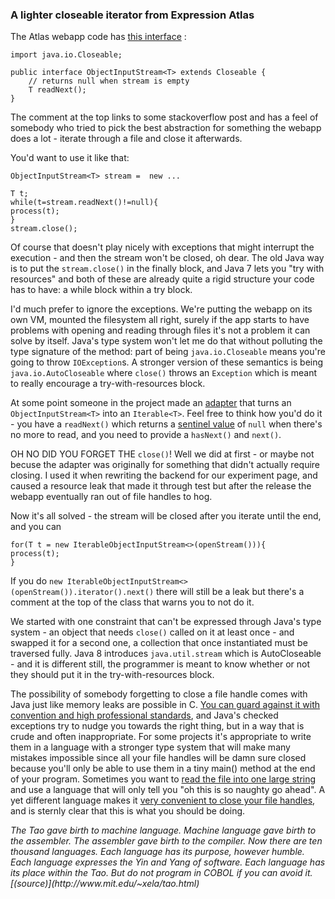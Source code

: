 ### A lighter closeable iterator from Expression Atlas

The Atlas webapp code has [this interface](https://github.com/gxa/atlas/blob/master/base/src/main/java/uk/ac/ebi/atlas/commons/streams/ObjectInputStream.java) :
```
import java.io.Closeable;

public interface ObjectInputStream<T> extends Closeable {
    // returns null when stream is empty
    T readNext();
}
```

The comment at the top links to some stackoverflow post and has a feel of somebody who tried to pick the best abstraction for something the webapp does a lot - iterate through a file and close it afterwards.

You'd want to use it like that:
```
ObjectInputStream<T> stream =  new ...

T t;
while(t=stream.readNext()!=null){
process(t);
}
stream.close();
```

Of course that doesn't play nicely with exceptions that might interrupt the execution - and then the stream won't be closed, oh dear. The old Java way is to put the `stream.close()` in the finally block,  and Java 7 lets you "try with resources" and both of these are already quite a rigid structure your code has to have: a while block within a try block.

I'd much prefer to ignore the exceptions. We're putting the webapp on its own VM, mounted the filesystem all right, surely if the app starts to have problems with opening and reading through files it's not a problem it can solve by itself. Java's type system won't let me do that without polluting the type signature of the method: part of being `java.io.Closeable` means you're going to throw `IOException`s. A stronger version of these semantics is being `java.io.AutoCloseable` where `close()` throws an `Exception` which is meant to really encourage a try-with-resources block. 

At some point someone in the project made an [adapter](https://github.com/gxa/atlas/blob/master/base/src/main/java/uk/ac/ebi/atlas/profiles/IterableObjectInputStream.java) that turns an `ObjectInputStream<T>` into an `Iterable<T>`. Feel free to think how you'd do it - you have a `readNext()`  which returns a [sentinel value](https://en.wikipedia.org/wiki/Sentinel_value) of `null`  when there's no more to read, and you need to provide a `hasNext()` and `next()`. 

OH NO DID YOU FORGET THE `close()`! Well we did at first - or maybe not becuse the adapter was originally for something that didn't actually require closing. I used it when rewriting the backend for our experiment page, and caused a resource leak that made it through test but after the release the webapp eventually ran out of file handles to hog.

Now it's all solved - the stream will be closed after you iterate until the end, and you can
```
for(T t = new IterableObjectInputStream<>(openStream())){
process(t);
}
```
If you do `new IterableObjectInputStream<>(openStream()).iterator().next()` there will still be a leak but there's a comment at the top of the class that warns you to not do it. 

We started with one constraint that can't be expressed through Java's type system - an object that needs `close()` called on it at least once - and swapped it for a second one, a collection that once instantiated must be traversed fully.  Java 8 introduces `java.util.stream` which is AutoCloseable - and it is different still, the programmer is meant to know whether or not they should put it in the try-with-resources block.  

The possibility of somebody forgetting to close a file handle comes with Java just like memory leaks are possible in C. [You can guard against it with convention and high professional standards](https://www.joelonsoftware.com/2005/05/11/making-wrong-code-look-wrong/), and Java's checked exceptions try to nudge you towards the right thing, but in a way that is crude and often inappropriate. For some projects it's appropriate to write them in a language with a stronger type system that will make many mistakes impossible since all your file handles will be damn sure closed because you'll only be able to use them in a tiny main() method at the end of your program. Sometimes you want to [read the file into one large string](http://search.cpan.org/~uri/File-Slurp-9999.19/lib/File/Slurp.pm) and use a language that will only tell you "oh this is so naughty go ahead". A yet different language makes it [very convenient to close your file handles](https://docs.python.org/2/reference/compound_stmts.html#with), and is sternly clear that this is what you should be doing.

<i>
 The Tao gave birth to machine language. Machine language gave birth to the assembler.
The assembler gave birth to the compiler. Now there are ten thousand languages.
Each language has its purpose, however humble. Each language expresses the Yin and Yang of software. Each language has its place within the Tao.
But do not program in COBOL if you can avoid it.  [(source)](http://www.mit.edu/~xela/tao.html) 
</i>








